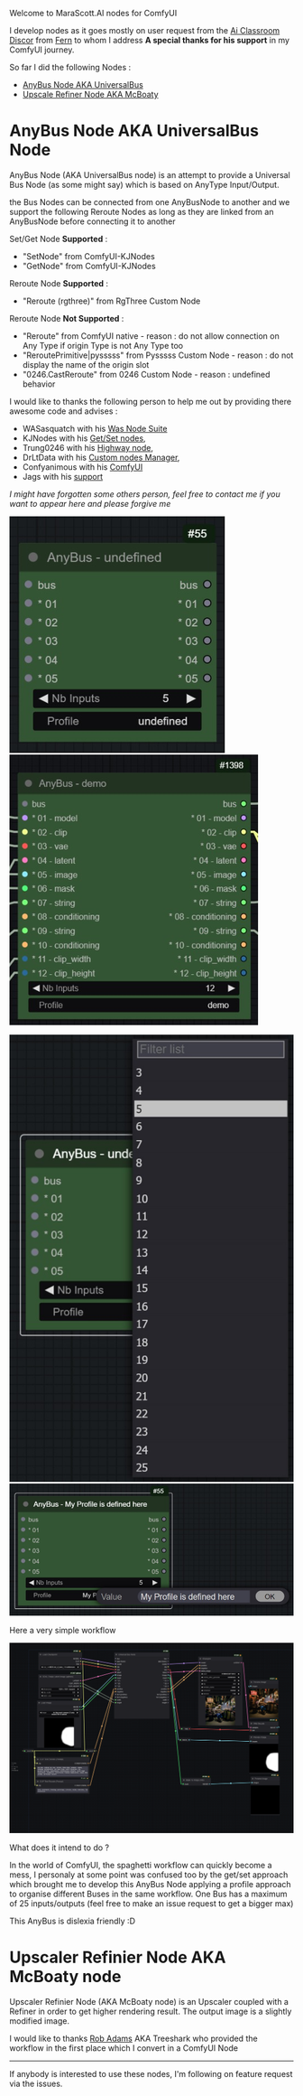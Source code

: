 Welcome to MaraScott.AI nodes for ComfyUI

I develop nodes as it goes mostly on user request from the [Ai Classroom Discor](discord.gg/t28yZEewrp) from [Fern](https://www.youtube.com/@ferniclestix) to whom I address **A special thanks for his support** in my ComfyUI journey.

So far I did the following Nodes :

- [AnyBus Node AKA UniversalBus](#anybus-node-aka-universal-bus)
- [Upscale Refiner Node AKA McBoaty](#upscaler-refinier-node-aka-mcboaty-node)

# AnyBus Node AKA UniversalBus Node

AnyBus Node (AKA UniversalBus node) is an attempt to provide a Universal Bus Node (as some might say) which is based on AnyType Input/Output.

the Bus Nodes can be connected from one AnyBusNode to another and we support the following Reroute Nodes as long as they are linked from an AnyBusNode before connecting it to another

Set/Get Node **Supported** :

- "SetNode" from ComfyUI-KJNodes
- "GetNode" from ComfyUI-KJNodes

Reroute Node **Supported** :

- "Reroute (rgthree)" from RgThree Custom Node

Reroute Node **Not Supported** :
- "Reroute" from ComfyUI native - reason : do not allow connection on Any Type if origin Type is not Any Type too
- "ReroutePrimitive|pysssss" from Pysssss Custom Node - reason : do not display the name of the origin slot
- "0246.CastReroute" from 0246 Custom Node - reason : undefined behavior

I would like to thanks the following person to help me out by providing there awesome code and advises :
- WASasquatch with his [Was Node Suite](https://github.com/WASasquatch/was-node-suite-comfyui)
- KJNodes with his [Get/Set nodes](https://github.com/kijai/ComfyUI-KJNodes), 
- Trung0246 with his [Highway node](https://github.com/Trung0246/ComfyUI-0246), 
- DrLtData with his [Custom nodes Manager](https://github.com/ltdrdata/ComfyUI-Manager), 
- Confyanimous with his [ComfyUI](https://github.com/comfyanonymous/ComfyUI)
- Jags with his [support](https://www.youtube.com/channel/UCLXyz7oWNKx-Dp7Ba4v5ZZg)

*I might have forgotten some others person, feel free to contact me if you want to appear here and please forgive me*

![AnyBus Node](./docs/img/bus-node.jpeg)
![AnyBus Node with assigned profile and some inputs](./docs/img/bus-node-profile.jpeg)

![AnyBus Node - Widtget Qty](./docs/img/bus-node-widget-qty-inputs-outputs.jpeg)
![AnyBus Node - Widtget Profile](./docs/img/bus-node-widget-profile-name.jpeg)

Here a very simple workflow

![AnyBus Node WorkFlow Example](./docs/img/bus-node-workflow-example.png)

What does it intend to do ?

In the world of ComfyUI, the spaghetti workflow can quickly become a mess, I personaly at some point was confused too by the get/set approach which brought me to develop this AnyBus Node applying a profile approach to organise different Buses in the same workflow.
One Bus has a maximum of 25 inputs/outputs (feel free to make an issue request to get a bigger max)

This AnyBus is dislexia friendly :D

# Upscaler Refinier Node AKA McBoaty node

Upscaler Refinier Node (AKA McBoaty node) is an Upscaler coupled with a Refiner in order to get higher rendering result.
The output image is a slightly modified image.

I would like to thanks [Rob Adams](https://www.youtube.com/@robadams2451) AKA Treeshark who provided the workflow in the first place which I convert in a ComfyUI Node

---

If anybody is interested to use these nodes, I'm following on feature request via the issues.


